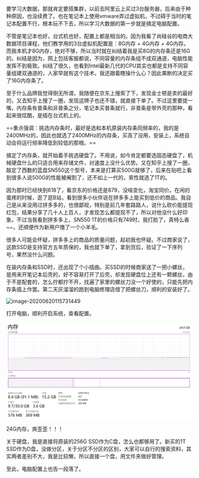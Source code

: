 要学习大数据，那就肯定要搭集群，以前去阿里云上买过3台服务器，后来由于种种原因，也没续费了。也在笔记本上使用vmware弄过虚拟机，不过碍于当时的笔记本配置不行，根本玩不下去，所以学习大数据的第一步就是搞定电脑配置。

不管是笔记本也好，台式机也好，配置上都是相当的。因为我看了尚硅谷的电商大数据项目课程，他们教学用的3台虚拟机配置是：8G内存 + 4G内存 + 4G内存。而我本机才8G内存，绝对不够，所以当时就在纠结着我是买8G的内存条还是16G的。纠结是因为，网上包括客服都说，不同容量的内存条组不成双通道，电脑性能发挥不到极致。纠结了很久，也看到Intel最新几代的CPU其实也都是支持不同容量组建双通道的，人家早就有这个技术，我还跟着瞎操什么心？因此果断的决定买了16G内存条了。

至于什么品牌我觉得倒无所谓，我随便在京东上搜索了下，发现金士顿是卖的最好的，又去知乎上搜了一圈，发现这牌子也还不错，就直接下单了。不过这里要提一嘴，内存条有普条和非普条之分，笔记本买普条就行，非普条是带外壳的那种，看起来很炫酷，是插在台式机上的。

==重点强调：挑选内存条时，最好是选和本机原装内存条同频率的，我的是2400MHz的，因此也就选了2400MHz的内存条，买高了没用，安装上，系统自动会将运行频率降低到较低的那根。==

搞定了内存条，就开始着手挑选硬盘了。不用说，如今肯定都要选固态硬盘了，机械硬盘什么的只适合用来存储文件，对速度上没什么优势。又在知乎上搜了一圈，敲定了西数的蓝盘SN550这个型号，本来是打算买500G就够了，后来在贴吧上看到很多人说500G的性能被阉割了，还不如上一代的，索性就选了1T的。

因为那时已经快到618了，看京东的价格还是879，没啥变化，淘宝同价。在闲的蛋疼的时候，逛了逛B站，看到很多小伙伴说在拼多多上能买到低价的商品。我自己是从来没用过拼多多的，也很鄙视，特别是前几年套路路人，说什么砍价能提现红包，结果分享了几十人上百人，才发现怎么都提现不了，所以对他没什么好印象。不过当我看到拼多多上，SN550 1T的价格只有749时，我打脸了，真特么香~~，还顺便作为新用户撸了一个小羊毛。

很多人可能会怀疑，拼多多上的商品的质量问题，起初我也怀疑。不过商家说了，这款SSD是支持官方五年质保的，我也就下单了，拿到货后，验证了一下序列号，果然没什么问题。

在装内存条和SSD时，还出现了个小插曲。买SSD的时候商家送了一把小螺丝，是用来开笔记本后壳的，好不容易打开了后壳，却发现硬盘位上还有一颗螺丝，由于不是配套的，怎么拧都拧不开，找遍了家里的螺丝刀没一个好使的，只能先把内存条插上作罢。第二天灰溜溜的跑到电脑修理店借了把螺丝刀，顺利的安装好了。

![image-20200620115731449](https://raw.githubusercontent.com/monkeyip/Markdown4Zhihu/master/Data/【大数据学习笔记】2-电脑配置不够怎么办？/image-20200620115731449-1592625721240.jpg)



打开电脑，顺利开启系统，查看配置。

![image-20200620115837493](https://raw.githubusercontent.com/monkeyip/Markdown4Zhihu/master/Data/【大数据学习笔记】2-电脑配置不够怎么办？/image-20200620115837493-1592625721240.png)

24G内存，爽歪歪！！！

关于硬盘，我是直接将原装的256G SSD作为C盘，怎么也都够用了。新买的1T SSD作为D盘，没做分区，关于分区不分区的区别，大家可以自行的搜索资料，其实两者差别不大，我是比较懒，所以直接一个盘，用文件夹做好管理。

至此，电脑配置上也告一段落了。